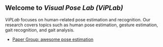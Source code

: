 **Welcome to *Visual Pose Lab (ViPLab)***
---
 *ViPLab* focuses on human-related pose estimation and recognition. Our research covers topics such as human pose estimation, gesture estimation, gait recognition, and gait analysis.

- [Paper Group: awesome pose estimation](https://github.com/Visual-Pose-Lab/awesome-pose-estimation)
